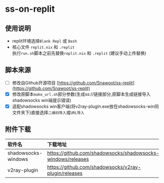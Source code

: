 # ss-on-replit  

## 使用说明
- replit环境选择`Blank Repl` 或 `Bash`
- 核心文件 `replit.nix` 和 `.replit`  
执行`run.sh`脚本之前先替换`replit.nix` 和 `.replit` (建议手动上传替换)

## 脚本来源
- [ ] 修改自Github开源项目 [https://github.com/Snawoot/ss-replit](https://github.com/Snawoot/ss-replit)
- [x] 修改原脚本`make_url.sh`部分参数(生成ss://链接部分,原脚本生成链接导入shadowsocks win端提示错误)
- [x] 适配shadowsocks win客户端(将v2ray-plugin.exe放在shadowsocks-win同文件夹下)直接选择`二维码导入`或`URL导入`

## 附件下载
| 软件名      | 下载地址     |
| :---        | :---        |
| shadowsocks-windows      | https://github.com/shadowsocks/shadowsocks-windows/releases   |
| v2ray-plugin   | https://github.com/shadowsocks/v2ray-plugin/releases      |
